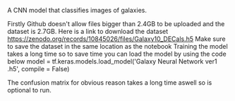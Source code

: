 A CNN model that classifies images of galaxies.

Firstly Github doesn't allow files bigger than 2.4GB to be uploaded and the dataset is 2.7GB. Here is a link to download the dataset
https://zenodo.org/records/10845026/files/Galaxy10_DECals.h5
Make sure to save the dataset in the same location as the notebook
Training the model takes a long time so to save time you can load the model by using the code below
model = tf.keras.models.load_model('Galaxy Neural Network ver1 .h5', compile = False)

The confusion matrix for obvious reason takes a long time aswell so is optional to run.
